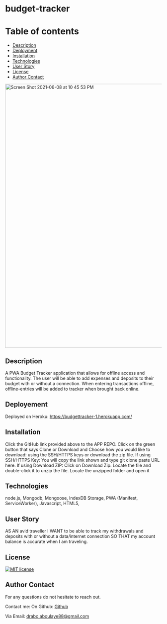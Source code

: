 # budget-tracker

# Table of contents

- [Description](#description)
- [Deployment ](#deployment)
- [Installation](#installation)
- [Technologies](#technologies)
- [User Story](#userstory)
- [License](#license)
- [Author Contact](#authorcontact)

<img width="849" alt="Screen Shot 2021-06-08 at 10 45 53 PM" src="https://user-images.githubusercontent.com/76567790/121449803-84662300-c968-11eb-803b-fcbcb5bd9821.png">

## Description
A PWA Budget Tracker application that allows for offline access and functionality.
The user will be able to add expenses and deposits to their budget with or without a connection.
When entering transactions offline, offline-entries will be added to tracker when brought back online.

## Deployement 

Deployed on Heroku: https://budgettracker-1.herokuapp.com/

## Installation

Click the GitHub link provided above to the APP REPO. Click on the green button that says Clone or Download and Choose how you would like to download: using the SSH/HTTPS keys or download the zip file. If using SSH/HTTPS Key: You will copy the link shown and type git clone paste URL here. If using Download ZIP: Click on Download Zip. Locate the file and double-click it to unzip the file. Locate the unzipped folder and open it

## Technologies

node.js, Mongodb, Mongoose, IndexDB Storage, PWA (Manifest, ServiceWorker), Javascript, HTML5,

## User Story
AS AN avid traveller
I WANT to be able to track my withdrawals and deposits with or without a data/internet connection
SO THAT my account balance is accurate when I am traveling.

## License

[![MIT license](https://img.shields.io/badge/License-MIT-blue.svg)](https://lbesson.mit-license.org/)

## Author Contact


For any questions do not hesitate to reach out.


Contact me:
On Github: [Github](https://github.com/Drabis/)

Via Email: drabo.aboulaye88@gmail.com
